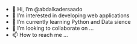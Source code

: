 - 👋 Hi, I’m @abdalkadersaado
- 👀 I’m interested in developing web applications
- 🌱 I’m currently learning Python and Data sience
- 💞️ I’m looking to collaborate on ...
- 📫 How to reach me ...

<!---
abdalkadersaado/abdalkadersaado is a ✨ special ✨ repository because its `README.md` (this file) appears on your GitHub profile.
You can click the Preview link to take a look at your changes.
--->
